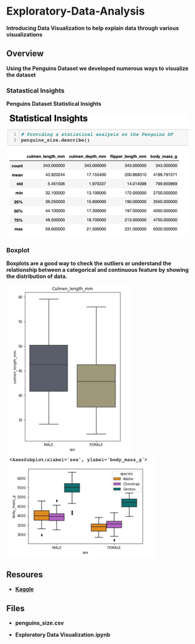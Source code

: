 # Exploratory-Data-Analysis
**Introducing  Data Visualization to help explain data through various visualizations** 

## Overview

**Using the Penguins Dataset we developed numerous ways to visualize the dataset**

### Statastical Insights

**Penguins Dataset Statistical Insights**

<img src= "img/Statistical Insights.png" >

### Boxplot

**Boxplots are a good way to check the outliers or understand the relationship between a categorical and continuous feature by showing the distribution of data.**

<img src= "img/Boxplot 1.png" >     <img src= "img/Boxplot 2.png" >






## Resoures

- **[Kaggle](https://www.kaggle.com/datasets/parulpandey/palmer-archipelago-antarctica-penguin-data?select=penguins_size.csv)**


## Files

- **penguins_size.csv**

- **Exploratory Data Visualization.ipynb**
